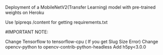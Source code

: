 Deployment of a MobileNetV2(Transfer Learning) model with pre-trained weights on Heroku 

Use !pipreqs /content for getting requirements.txt

#IMPORTANT NOTE:  

Change Tensorflow to tensorflow-cpu ( If you get Slug Size Error)
Change opencv-python to opencv-contrib-python-headless
Add h5py<3.0.0
 
